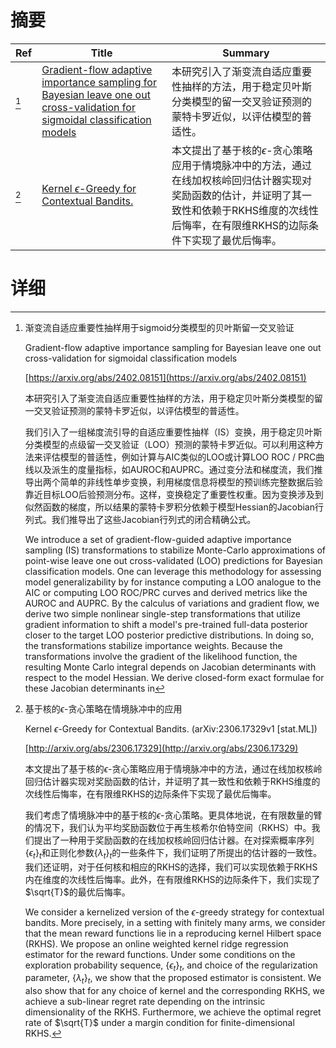# 摘要

| Ref | Title | Summary |
| --- | --- | --- |
| [^1] | [Gradient-flow adaptive importance sampling for Bayesian leave one out cross-validation for sigmoidal classification models](https://arxiv.org/abs/2402.08151) | 本研究引入了渐变流自适应重要性抽样的方法，用于稳定贝叶斯分类模型的留一交叉验证预测的蒙特卡罗近似，以评估模型的普适性。 |
| [^2] | [Kernel $\epsilon$-Greedy for Contextual Bandits.](http://arxiv.org/abs/2306.17329) | 本文提出了基于核的$\epsilon$-贪心策略应用于情境脉冲中的方法，通过在线加权核岭回归估计器实现对奖励函数的估计，并证明了其一致性和依赖于RKHS维度的次线性后悔率，在有限维RKHS的边际条件下实现了最优后悔率。 |

# 详细

[^1]: 渐变流自适应重要性抽样用于sigmoid分类模型的贝叶斯留一交叉验证

    Gradient-flow adaptive importance sampling for Bayesian leave one out cross-validation for sigmoidal classification models

    [https://arxiv.org/abs/2402.08151](https://arxiv.org/abs/2402.08151)

    本研究引入了渐变流自适应重要性抽样的方法，用于稳定贝叶斯分类模型的留一交叉验证预测的蒙特卡罗近似，以评估模型的普适性。

    

    我们引入了一组梯度流引导的自适应重要性抽样（IS）变换，用于稳定贝叶斯分类模型的点级留一交叉验证（LOO）预测的蒙特卡罗近似。可以利用这种方法来评估模型的普适性，例如计算与AIC类似的LOO或计算LOO ROC / PRC曲线以及派生的度量指标，如AUROC和AUPRC。通过变分法和梯度流，我们推导出两个简单的非线性单步变换，利用梯度信息将模型的预训练完整数据后验靠近目标LOO后验预测分布。这样，变换稳定了重要性权重。因为变换涉及到似然函数的梯度，所以结果的蒙特卡罗积分依赖于模型Hessian的Jacobian行列式。我们推导出了这些Jacobian行列式的闭合精确公式。

    We introduce a set of gradient-flow-guided adaptive importance sampling (IS) transformations to stabilize Monte-Carlo approximations of point-wise leave one out cross-validated (LOO) predictions for Bayesian classification models. One can leverage this methodology for assessing model generalizability by for instance computing a LOO analogue to the AIC or computing LOO ROC/PRC curves and derived metrics like the AUROC and AUPRC. By the calculus of variations and gradient flow, we derive two simple nonlinear single-step transformations that utilize gradient information to shift a model's pre-trained full-data posterior closer to the target LOO posterior predictive distributions. In doing so, the transformations stabilize importance weights. Because the transformations involve the gradient of the likelihood function, the resulting Monte Carlo integral depends on Jacobian determinants with respect to the model Hessian. We derive closed-form exact formulae for these Jacobian determinants in
    
[^2]: 基于核的$\epsilon$-贪心策略在情境脉冲中的应用

    Kernel $\epsilon$-Greedy for Contextual Bandits. (arXiv:2306.17329v1 [stat.ML])

    [http://arxiv.org/abs/2306.17329](http://arxiv.org/abs/2306.17329)

    本文提出了基于核的$\epsilon$-贪心策略应用于情境脉冲中的方法，通过在线加权核岭回归估计器实现对奖励函数的估计，并证明了其一致性和依赖于RKHS维度的次线性后悔率，在有限维RKHS的边际条件下实现了最优后悔率。

    

    我们考虑了情境脉冲中的基于核的$\epsilon$-贪心策略。更具体地说，在有限数量的臂的情况下，我们认为平均奖励函数位于再生核希尔伯特空间（RKHS）中。我们提出了一种用于奖励函数的在线加权核岭回归估计器。在对探索概率序列$\{\epsilon_t\}_t$和正则化参数$\{\lambda_t\}_t$的一些条件下，我们证明了所提出的估计器的一致性。我们还证明，对于任何核和相应的RKHS的选择，我们可以实现依赖于RKHS内在维度的次线性后悔率。此外，在有限维RKHS的边际条件下，我们实现了$\sqrt{T}$的最优后悔率。

    We consider a kernelized version of the $\epsilon$-greedy strategy for contextual bandits. More precisely, in a setting with finitely many arms, we consider that the mean reward functions lie in a reproducing kernel Hilbert space (RKHS). We propose an online weighted kernel ridge regression estimator for the reward functions. Under some conditions on the exploration probability sequence, $\{\epsilon_t\}_t$, and choice of the regularization parameter, $\{\lambda_t\}_t$, we show that the proposed estimator is consistent. We also show that for any choice of kernel and the corresponding RKHS, we achieve a sub-linear regret rate depending on the intrinsic dimensionality of the RKHS. Furthermore, we achieve the optimal regret rate of $\sqrt{T}$ under a margin condition for finite-dimensional RKHS.
    


